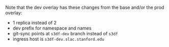 Note that the dev overlay has these changes from the base and/or the prod overlay:
* 1 replica instead of 2
* dev prefix for namespace and names
* git-sync points at `s3df-dev` branch instead of `s3df`
* ingress host is `s3df-dev.slac.stanford.edu`
